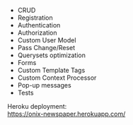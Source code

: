 - CRUD
- Registration
- Authentication
- Authorization
- Custom User Model
- Pass Change/Reset
- Querysets optimization
- Forms
- Custom Template Tags
- Custom Context Processor
- Pop-up messages
- Tests

Heroku deployment:<br>
https://onix-newspaper.herokuapp.com/
